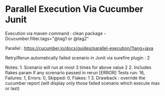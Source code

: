 # Parallel Execution Via Cucumber Junit

Execution via maven command : clean package -Dcucumber.filter.tags="@tag1 or @tag2"

Parallel : https://cucumber.io/docs/guides/parallel-execution/?lang=java

Retry/Rerun automatically failed scenario in Junit via surefire plugin  :
<rerunFailingTestsCount>2</rerunFailingTestsCount>

Notes: 1. Scenario will run at most 3 times for above value 2 
       2. Includes flakes param if any screnario passed in rerun                                                                                                                [ERROR] Tests run: 16, Failures: 1, Errors: 0, Skipped: 0, Flakes: 1
       3. Drawback : override the cucumber report (will display only those failed scenario which execute max or last)
